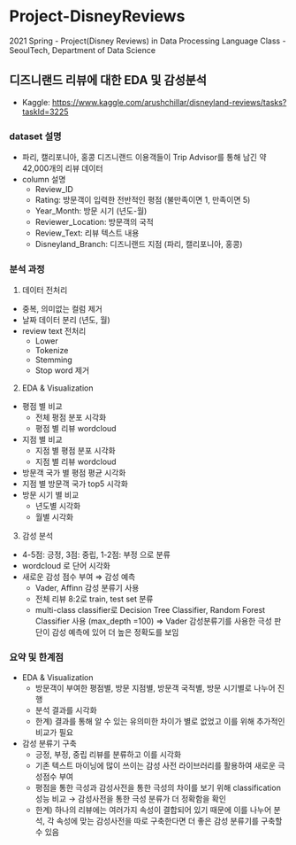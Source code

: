# Project-DisneyReviews
2021 Spring - Project(Disney Reviews) in Data Processing Language Class - SeoulTech, Department of Data Science

## 디즈니랜드 리뷰에 대한 EDA 및 감성분석

- Kaggle: https://www.kaggle.com/arushchillar/disneyland-reviews/tasks?taskId=3225

### dataset 설명
- 파리, 캘리포니아, 홍콩 디즈니랜드 이용객들이 Trip Advisor를 통해 남긴 약 42,000개의 리뷰 데이터
- column 설명
  - Review_ID
  - Rating: 방문객이 입력한 전반적인 평점 (불만족이면 1, 만족이면 5)
  - Year_Month: 방문 시기 (년도-월)
  - Reviewer_Location: 방문객의 국적
  - Review_Text: 리뷰 텍스트 내용
  - Disneyland_Branch: 디즈니랜드 지점 (파리, 캘리포니아, 홍콩)

### 분석 과정
1. 데이터 전처리
  - 중복, 의미없는 컬럼 제거
  - 날짜 데이터 분리 (년도, 월)
  - review text 전처리
    - Lower
    - Tokenize
    - Stemming
    - Stop word 제거

2. EDA & Visualization
  - 평점 별 비교
    - 전체 평점 분포 시각화
    - 평점 별 리뷰 wordcloud 
  - 지점 별 비교
    - 지점 별 평점 분포 시각화
    - 지점 별 리뷰 wordcloud
  - 방문객 국가 별 평점 평균 시각화
  - 지점 별 방문객 국가 top5 시각화
  - 방문 시기 별 비교
    - 년도별 시각화
    - 월별 시각화

3.  감성 분석
  - 4-5점: 긍정, 3점: 중립, 1-2점: 부정 으로 분류
  - wordcloud 로 단어 시각화
  - 새로운 감성 점수 부여 ⇒ 감성 예측
    - Vader, Affinn 감성 분류기 사용
    - 전체 리뷰 8:2로 train, test set 분류
    - multi-class classifier로 Decision Tree Classifier, Random Forest Classifier 사용 (max_depth =100)
      ⇒ Vader 감성분류기를 사용한 극성 판단이 감성 예측에 있어 더 높은 정확도를 보임

### 요약 및 한계점
- EDA & Visualization
  - 방문객이 부여한 평점별, 방문 지점별, 방문객 국적별, 방문 시기별로 나누어 진행
  - 분석 결과를 시각화
  - 한계) 결과를 통해 알 수 있는 유의미한 차이가 별로 없었고 이를 위해 추가적인 비교가 필요 
- 감성 분류기 구축
  - 긍정, 부정, 중립 리뷰를 분류하고 이를 시각화
  - 기존 텍스트 마이닝에 많이 쓰이는 감성 사전 라이브러리를 활용하여 새로운 극성점수 부여
  - 평점을 통한 극성과 감성사전을 통한 극성의 차이를 보기 위해 classification 성능 비교 → 감성사전을 통한 극성 분류가 더 정확함을 확인
  - 한계) 하나의 리뷰에는 여러가지 속성이 결합되어 있기 때문에 이를 나누어 분석, 각 속성에 맞는 감성사전을 따로 구축한다면 더 좋은 감성 분류기를 구축할 수 있음
